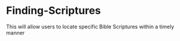 # Finding-Scriptures
This will allow users to locate specific Bible Scriptures within a timely manner

